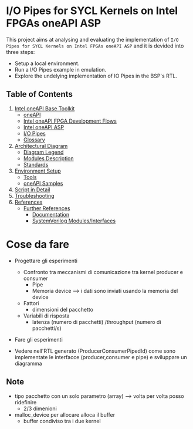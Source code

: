 # I/O Pipes for SYCL Kernels on Intel FPGAs oneAPI ASP
This project aims at analysing and evaluating the implementation of `I/O Pipes for SYCL Kernels on Intel FPGAs oneAPI ASP` and it is devided into three steps:
* Setup a local environment.
* Run a I/O Pipes example in emulation.
* Explore the undelying implementation of IO Pipes in the BSP's RTL.

## Table of Contents
1. [Intel oneAPI Base Toolkit](doc/intel_oneAPI.md)
    * [oneAPI](doc/intel_oneAPI.md#ch_oneapi)
    * [Intel oneAPI FPGA Development Flows](doc/intel_oneAPI.md#ch_fpga_flow)
    * [Intel oneAPI ASP](doc/intel_oneAPI.md#ch_oneapi_asp)
    * [I/O Pipes](doc/intel_oneAPI.md#ch_pipes)
    * [Glossary](doc/intel_oneAPI.md#ch_glossary)
1. [Architectural Diagram](doc/arch_diagram.md)
    * [Diagram Legend](doc/arch_diagram.md#ch_diagram_l)
    * [Modules Description](doc/arch_diagram.md#ch_modules)
    * [Standards](doc/arch_diagram.md#ch_standards)
1. [Environment Setup](doc/setup.md)
    * [Tools](doc/setup.md#ch_tools)
    * [oneAPI Samples](doc/setup.md#ch_samples)
1. [Script in Detail](script/README.md)
1. [Troubleshooting](doc/troubleshooting.md)
1. [References](doc/references.md)
    * [Further References](doc/references.md#fref)
        * [Documentation](doc/references.md#fref_doc)
        * [SystemVerilog Modules/Interfaces](doc/references.md#fref_sv)


# Cose da fare
* Progettare gli esperimenti
    * Confronto tra meccanismi di comunicazione tra kernel producer e consumer 
        * Pipe
        * Memoria device --> i dati sono inviati usando la memoria del device
    * Fattori
        * dimensioni del pacchetto
    * Variabili di risposta
        * latenza (numero di pacchetti) /throughput (numero di pacchetti/s)
* Fare gli esperimenti

* Vedere nell'RTL generato (ProducerConsumerPipedId) come sono implementate le interfacce (producer,consumer e pipe) e sviluppare un diagramma 

## Note
* tipo pacchetto con un solo parametro (array) --> volta per volta posso ridefinire
    * 2/3 dimenioni
* malloc_device per allocare alloca il buffer
    * buffer condiviso tra i due kernel
